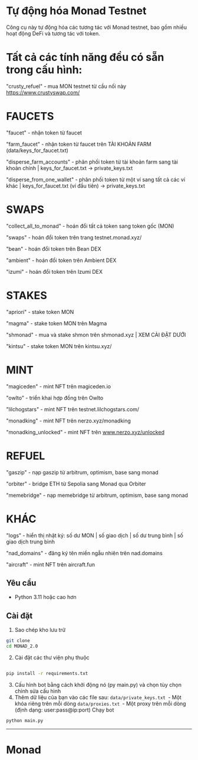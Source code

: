 # Tự động hóa Monad Testnet

Công cụ này tự động hóa các tương tác với Monad testnet, bao gồm nhiều hoạt động DeFi và tương tác với token.



# Tất cả các tính năng đều có sẵn trong cấu hình:
"crusty_refuel" - mua MON testnet từ cầu nối này https://www.crustyswap.com/

# FAUCETS
"faucet" - nhận token từ faucet

"farm_faucet" - nhận token từ faucet trên TÀI KHOẢN FARM (data/keys_for_faucet.txt)

"disperse_farm_accounts" - phân phối token từ tài khoản farm sang tài khoản chính | keys_for_faucet.txt -> private_keys.txt

"disperse_from_one_wallet" - phân phối token từ một ví sang tất cả các ví khác | keys_for_faucet.txt (ví đầu tiên) -> private_keys.txt

# SWAPS
"collect_all_to_monad" - hoán đổi tất cả token sang token gốc (MON)

"swaps" - hoán đổi token trên trang testnet.monad.xyz/

"bean" - hoán đổi token trên Bean DEX

"ambient" - hoán đổi token trên Ambient DEX

"izumi" - hoán đổi token trên Izumi DEX

# STAKES
"apriori" - stake token MON

"magma" - stake token MON trên Magma

"shmonad" - mua và stake shmon trên shmonad.xyz | XEM CÀI ĐẶT DƯỚI

"kintsu" - stake token MON trên kintsu.xyz/

# MINT
"magiceden" - mint NFT trên magiceden.io

"owlto" - triển khai hợp đồng trên Owlto

"lilchogstars" - mint NFT trên testnet.lilchogstars.com/

"monadking" - mint NFT trên nerzo.xyz/monadking

"monadking_unlocked" - mint NFT trên www.nerzo.xyz/unlocked

# REFUEL
"gaszip" - nạp gaszip từ arbitrum, optimism, base sang monad

"orbiter" - bridge ETH từ Sepolia sang Monad qua Orbiter

"memebridge" - nạp memebridge từ arbitrum, optimism, base sang monad

# KHÁC
"logs" - hiển thị nhật ký: số dư MON | số giao dịch | số dư trung bình | số giao dịch trung bình

"nad_domains" - đăng ký tên miền ngẫu nhiên trên nad.domains

"aircraft" - mint NFT trên aircraft.fun

## Yêu cầu
- Python 3.11 hoặc cao hơn

## Cài đặt

1. Sao chép kho lưu trữ
```bash
git clone 
cd MONAD_2.0
```
2. Cài đặt các thư viện phụ thuộc
```bash

pip install -r requirements.txt
```
3. Cấu hình bot bằng cách khởi động nó (py main.py) và chọn tùy chọn chỉnh sửa cấu hình
4. Thêm dữ liệu của bạn vào các file sau:
    ```data/private_keys.txt ```- Một khóa riêng trên mỗi dòng
    ```data/proxies.txt ```- Một proxy trên mỗi dòng (định dạng: user:pass@ip:port)
Chạy bot
```bash
python main.py

```


---
# Monad
